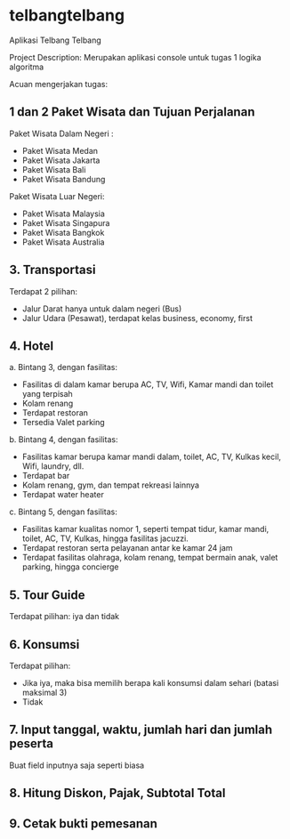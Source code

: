 # telbangtelbang
Aplikasi Telbang Telbang

Project Description:
Merupakan aplikasi console untuk tugas 1 logika algoritma

Acuan mengerjakan tugas: 
##  1 dan 2 Paket Wisata dan Tujuan Perjalanan
Paket Wisata Dalam Negeri :
- Paket Wisata Medan
- Paket Wisata Jakarta
- Paket Wisata Bali
- Paket Wisata Bandung

Paket Wisata Luar Negeri:
- Paket Wisata Malaysia
- Paket Wisata Singapura
- Paket Wisata Bangkok
- Paket Wisata Australia

## 3. Transportasi
Terdapat 2 pilihan:
- Jalur Darat hanya untuk dalam negeri (Bus)
- Jalur Udara (Pesawat), terdapat kelas business, economy, first

## 4. Hotel
a. Bintang 3, dengan fasilitas:
- Fasilitas di dalam kamar berupa AC, TV, Wifi, Kamar mandi dan toilet yang terpisah
- Kolam renang
- Terdapat restoran
- Tersedia Valet parking

b. Bintang 4, dengan fasilitas:
- Fasilitas kamar berupa kamar mandi dalam, toilet, AC, TV, Kulkas kecil, Wifi, laundry, dll.
- Terdapat bar
- Kolam renang, gym, dan tempat rekreasi lainnya
- Terdapat water heater

c. Bintang 5, dengan fasilitas:
- Fasilitas kamar kualitas nomor 1, seperti tempat tidur, kamar mandi, toilet, AC, TV, Kulkas, hingga fasilitas jacuzzi.
- Terdapat restoran serta pelayanan antar ke kamar 24 jam
- Terdapat fasilitas olahraga, kolam renang, tempat bermain anak, valet parking, hingga concierge

## 5. Tour Guide
Terdapat pilihan: iya dan tidak

## 6. Konsumsi 
Terdapat pilihan:
- Jika iya, maka bisa memilih berapa kali konsumsi dalam sehari (batasi maksimal 3)
- Tidak

## 7. Input tanggal, waktu, jumlah hari dan jumlah peserta
Buat field inputnya saja seperti biasa

## 8. Hitung Diskon, Pajak, Subtotal Total
## 9. Cetak bukti pemesanan


